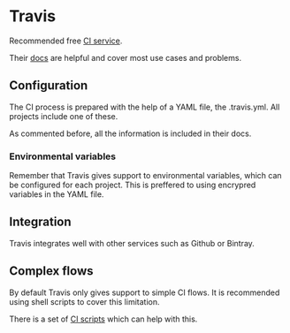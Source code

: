 # Travis

Recommended free [CI service](https://travis-ci.org/).

Their [docs](https://docs.travis-ci.com/) are helpful and cover most use cases and problems.

## Configuration

The CI process is prepared with the help of a YAML file, the .travis.yml. All projects include one of these.

As commented before, all the information is included in their docs.

### Environmental variables

Remember that Travis gives support to environmental variables, which can be configured for each project. This is preffered to using encrypred variables in the YAML file.

## Integration

Travis integrates well with other services such as Github or Bintray.

## Complex flows

By default Travis only gives support to simple CI flows. It is recommended using shell scripts to cover this limitation.

There is a set of [CI scripts](https://github.com/Bernardo-MG/ci-shell-scripts) which can help with this.


